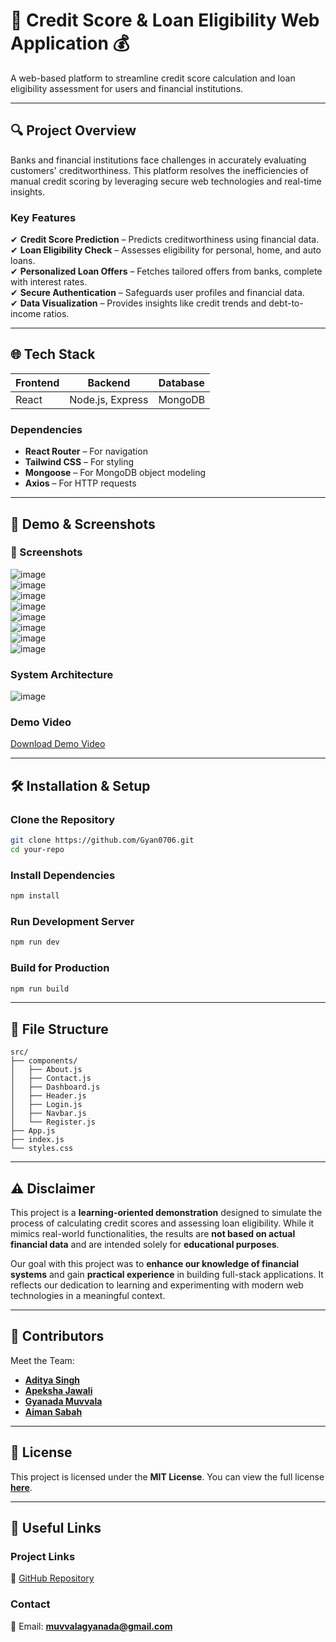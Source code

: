 # 🚀 Credit Score & Loan Eligibility Web Application 💰 

A web-based platform to streamline credit score calculation and loan eligibility assessment for users and financial institutions.  

---

## 🔍 Project Overview  
Banks and financial institutions face challenges in accurately evaluating customers' creditworthiness. This platform resolves the inefficiencies of manual credit scoring by leveraging secure web technologies and real-time insights.  

### **Key Features**  
✔ **Credit Score Prediction** – Predicts creditworthiness using financial data.  
✔ **Loan Eligibility Check** – Assesses eligibility for personal, home, and auto loans.  
✔ **Personalized Loan Offers** – Fetches tailored offers from banks, complete with interest rates.  
✔ **Secure Authentication** – Safeguards user profiles and financial data.  
✔ **Data Visualization** – Provides insights like credit trends and debt-to-income ratios.  

---

## 🌐 Tech Stack  
| Frontend  | Backend | Database  |  
|-----------|--------|----------|  
| React  | Node.js, Express  | MongoDB  |  

### **Dependencies**  
- **React Router** – For navigation  
- **Tailwind CSS** – For styling  
- **Mongoose** – For MongoDB object modeling  
- **Axios** – For HTTP requests  

---

## 🎥 Demo & Screenshots  
### **📸 Screenshots**  
![image](https://github.com/user-attachments/assets/ab46ef65-f740-4510-a5f3-0fed94631888)  
![image](https://github.com/user-attachments/assets/bebfdf50-dd58-4318-a400-71bfaa81ca4e)  
![image](https://github.com/user-attachments/assets/ae57b05c-5f04-46cd-9044-01bf2a10b2f8)  
![image](https://github.com/user-attachments/assets/ed81c778-011c-49c9-ba2d-45f4b20836ec)  
![image](https://github.com/user-attachments/assets/338804b8-1e6f-4c8b-831f-87e75a2b1eb4)  
![image](https://github.com/user-attachments/assets/c0fbf88a-41b5-4efb-a075-f229c7eb3bc1)  
![image](https://github.com/user-attachments/assets/497d0ace-2cc1-4063-a608-7806a2f2afff)  
![image](https://github.com/user-attachments/assets/744bdc6b-f8a2-4689-af9e-05c102534244)  

### **System Architecture**  
![image](https://github.com/user-attachments/assets/dfe2375f-205d-4052-a981-4078f00593e7)  

### **Demo Video**  
[Download Demo Video](https://github.com/user-attachments/files/18631115/VID-20250202-WA0000.zip)  

---

## 🛠 Installation & Setup  

### **Clone the Repository**  
```sh
git clone https://github.com/Gyan0706.git
cd your-repo
```

### **Install Dependencies**  
```sh
npm install
```

### **Run Development Server**  
```sh
npm run dev
```

### **Build for Production**  
```sh
npm run build
```

---

## 📂 File Structure  
```
src/
├── components/
│   ├── About.js
│   ├── Contact.js
│   ├── Dashboard.js
│   ├── Header.js
│   ├── Login.js
│   ├── Navbar.js
│   └── Register.js
├── App.js
├── index.js
└── styles.css
```

---

## ⚠️ Disclaimer  
This project is a **learning-oriented demonstration** designed to simulate the process of calculating credit scores and assessing loan eligibility. While it mimics real-world functionalities, the results are **not based on actual financial data** and are intended solely for **educational purposes**.  

Our goal with this project was to **enhance our knowledge of financial systems** and gain **practical experience** in building full-stack applications. It reflects our dedication to learning and experimenting with modern web technologies in a meaningful context.  

---

## 🎨 Contributors  
Meet the Team:  
- **[Aditya Singh](https://github.com/AKdevi99)**  
- **[Apeksha Jawali](https://github.com/Apekshajawali)**  
- **[Gyanada Muvvala](https://github.com/Gyan0706)**  
- **[Aiman Sabah](https://github.com/Shaiman-N)**  

---

## 📜 License  
This project is licensed under the **MIT License**. You can view the full license **[here](https://github.com/Gyan0706/LoanGuru/blob/main/LICENSE)**.  

---

## 🔗 Useful Links  
### **Project Links**  
🔹 [GitHub Repository](https://github.com/Gyan0706/LoanGuru)  

### **Contact**  
📧 Email: **muvvalagyanada@gmail.com**  






